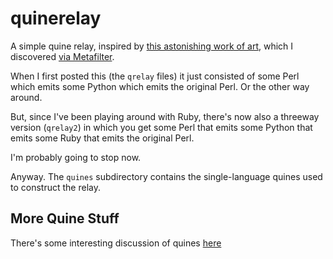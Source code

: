 # quinerelay

A simple quine relay, inspired by [this astonishing work of art](https://github.com/mame/quine-relay), which I discovered [via Metafilter](http://www.metafilter.com/130059/yo-dawg).

When I first posted this (the `qrelay` files) it just consisted of some Perl which emits some Python which emits the original Perl. Or the other way around.

But, since I've been playing around with Ruby, there's now also a threeway version (`qrelay2`) in which you get some Perl that emits some Python that emits some Ruby that emits the original Perl.

I'm probably going to stop now.

Anyway. The `quines` subdirectory contains the single-language quines used to construct the relay.

## More Quine Stuff

There's some interesting discussion of quines [here](http://johannesloetzsch.de/software/quines/)
